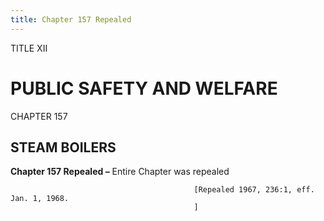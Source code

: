```yaml
---
title: Chapter 157 Repealed
---
```


TITLE XII
                                             
PUBLIC SAFETY AND WELFARE
=========================

CHAPTER 157
                                             
STEAM BOILERS
-------------

**Chapter 157 Repealed –** Entire Chapter was repealed


                                             [Repealed 1967, 236:1, eff. Jan. 1, 1968.
                                             ]
